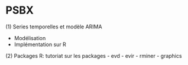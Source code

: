 # PSBX
(1) Series temporelles et modèle ARIMA
  - Modélisation
  - Implémentation sur R
  
(2) Packages R: tutoriat sur les packages
	- evd
	- evir
	- rminer
	- graphics

